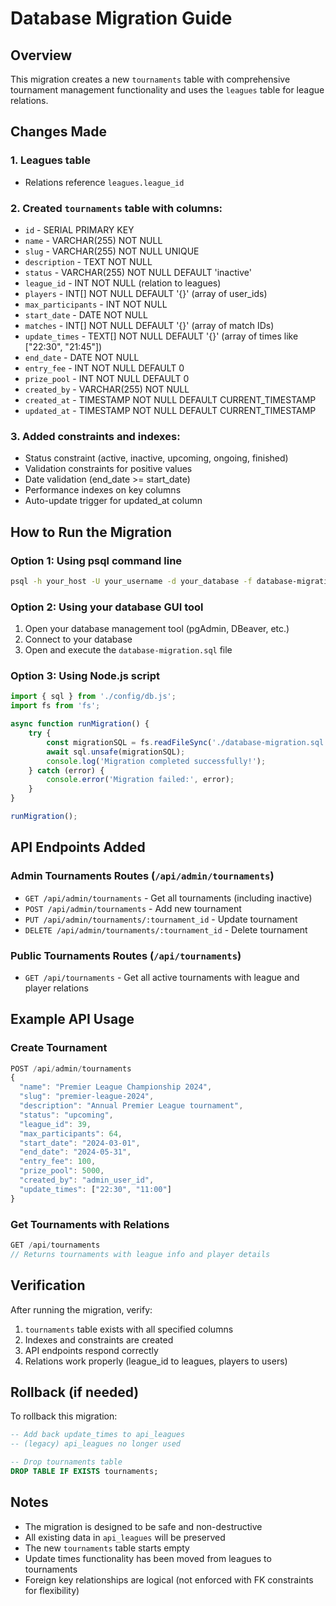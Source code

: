 # Database Migration Guide

## Overview
This migration creates a new `tournaments` table with comprehensive tournament management functionality and uses the `leagues` table for league relations.

## Changes Made

### 1. Leagues table
- Relations reference `leagues.league_id`

### 2. Created `tournaments` table with columns:
- `id` - SERIAL PRIMARY KEY
- `name` - VARCHAR(255) NOT NULL
- `slug` - VARCHAR(255) NOT NULL UNIQUE
- `description` - TEXT NOT NULL
- `status` - VARCHAR(255) NOT NULL DEFAULT 'inactive'
- `league_id` - INT NOT NULL (relation to leagues)
- `players` - INT[] NOT NULL DEFAULT '{}' (array of user_ids)
- `max_participants` - INT NOT NULL
- `start_date` - DATE NOT NULL
- `matches` - INT[] NOT NULL DEFAULT '{}' (array of match IDs)
- `update_times` - TEXT[] NOT NULL DEFAULT '{}' (array of times like ["22:30", "21:45"])
- `end_date` - DATE NOT NULL
- `entry_fee` - INT NOT NULL DEFAULT 0
- `prize_pool` - INT NOT NULL DEFAULT 0
- `created_by` - VARCHAR(255) NOT NULL
- `created_at` - TIMESTAMP NOT NULL DEFAULT CURRENT_TIMESTAMP
- `updated_at` - TIMESTAMP NOT NULL DEFAULT CURRENT_TIMESTAMP

### 3. Added constraints and indexes:
- Status constraint (active, inactive, upcoming, ongoing, finished)
- Validation constraints for positive values
- Date validation (end_date >= start_date)
- Performance indexes on key columns
- Auto-update trigger for updated_at column

## How to Run the Migration

### Option 1: Using psql command line
```bash
psql -h your_host -U your_username -d your_database -f database-migration.sql
```

### Option 2: Using your database GUI tool
1. Open your database management tool (pgAdmin, DBeaver, etc.)
2. Connect to your database
3. Open and execute the `database-migration.sql` file

### Option 3: Using Node.js script
```javascript
import { sql } from './config/db.js';
import fs from 'fs';

async function runMigration() {
    try {
        const migrationSQL = fs.readFileSync('./database-migration.sql', 'utf8');
        await sql.unsafe(migrationSQL);
        console.log('Migration completed successfully!');
    } catch (error) {
        console.error('Migration failed:', error);
    }
}

runMigration();
```

## API Endpoints Added

### Admin Tournaments Routes (`/api/admin/tournaments`)
- `GET /api/admin/tournaments` - Get all tournaments (including inactive)
- `POST /api/admin/tournaments` - Add new tournament
- `PUT /api/admin/tournaments/:tournament_id` - Update tournament
- `DELETE /api/admin/tournaments/:tournament_id` - Delete tournament

### Public Tournaments Routes (`/api/tournaments`)
- `GET /api/tournaments` - Get all active tournaments with league and player relations

## Example API Usage

### Create Tournament
```javascript
POST /api/admin/tournaments
{
  "name": "Premier League Championship 2024",
  "slug": "premier-league-2024",
  "description": "Annual Premier League tournament",
  "status": "upcoming",
  "league_id": 39,
  "max_participants": 64,
  "start_date": "2024-03-01",
  "end_date": "2024-05-31",
  "entry_fee": 100,
  "prize_pool": 5000,
  "created_by": "admin_user_id",
  "update_times": ["22:30", "11:00"]
}
```

### Get Tournaments with Relations
```javascript
GET /api/tournaments
// Returns tournaments with league info and player details
```

## Verification

After running the migration, verify:
1. `tournaments` table exists with all specified columns
2. Indexes and constraints are created
3. API endpoints respond correctly
4. Relations work properly (league_id to leagues, players to users)

## Rollback (if needed)

To rollback this migration:
```sql
-- Add back update_times to api_leagues
-- (legacy) api_leagues no longer used

-- Drop tournaments table
DROP TABLE IF EXISTS tournaments;
```

## Notes
- The migration is designed to be safe and non-destructive
- All existing data in `api_leagues` will be preserved
- The new `tournaments` table starts empty
- Update times functionality has been moved from leagues to tournaments
- Foreign key relationships are logical (not enforced with FK constraints for flexibility)
